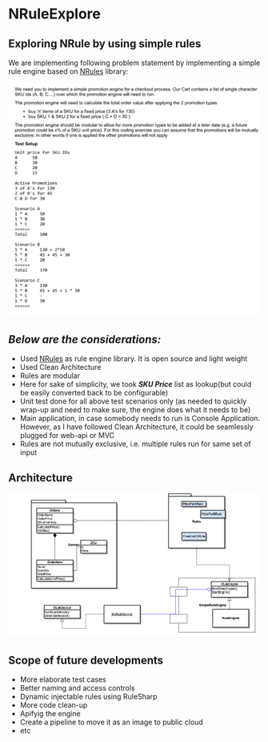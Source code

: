 # NRuleExplore
## Exploring NRule by using simple rules

We are implementing following problem statement by implementing a simple rule engine based on [NRules](https://github.com/NRules/NRules) library:

![alt text](./media/Problem-Statement.png)

## *Below are the considerations:*

 - Used [NRules](https://github.com/NRules/NRules) as rule engine library. It is open source and light weight
 - Used Clean Architecture
 - Rules are modular
 - Here for sake of simplicity, we took ***SKU Price*** list as lookup(but could be easily converted back to be configurable)
 - Unit test done for all above test scenarios only (as needed to quickly wrap-up and need to make sure, the engine does what it needs to be)
 - Main application, in case somebody needs to run is Console Application. However, as I have followed Clean Architecture, it could be seamlessly plugged for web-api or MVC
 - Rules are not mutually exclusive, i.e. multiple rules run for same set of input

## Architecture ##

![alt text](./media/UmlDiagram.png)

## Scope of future developments ##

- More elaborate test cases
- Better naming and access controls
- Dynamic injectable rules using RuleSharp
- More code clean-up
- Apifyig the engine
- Create a pipeline to move it as an image to public cloud
- etc
